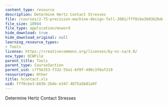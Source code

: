 ```yaml
---
content_type: resource
description: Determine Hertz Contact Stresses
file: /courses/2-75-precision-machine-design-fall-2001/fff0cbe3b03b2bdee3474075a5b81a9f_hcontact.xls
file_size: 18944
file_type: application/msword
hide_download: true
hide_download_original: null
learning_resource_types:
- Tools
license: https://creativecommons.org/licenses/by-nc-sa/4.0/
ocw_type: OCWFile
parent_title: Tools
parent_type: CourseSection
parent_uid: c7f56353-f332-55e1-6f0f-490c3f6af210
resourcetype: Other
title: hcontact.xls
uid: fff0cbe3-b03b-2bde-e347-4075a5b81a9f
---
```

Determine Hertz Contact Stresses